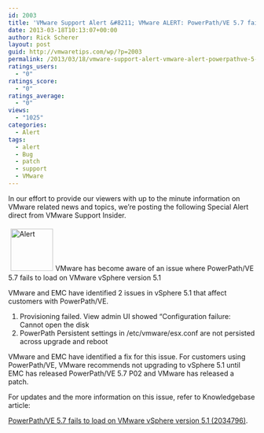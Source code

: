```yaml
---
id: 2003
title: 'VMware Support Alert &#8211; VMware ALERT: PowerPath/VE 5.7 fails to load on VMware vSphere version 5.1'
date: 2013-03-18T10:13:07+00:00
author: Rick Scherer
layout: post
guid: http://vmwaretips.com/wp/?p=2003
permalink: /2013/03/18/vmware-support-alert-vmware-alert-powerpathve-5-7-fails-to-load-on-vmware-vsphere-version-5-1/
ratings_users:
  - "0"
ratings_score:
  - "0"
ratings_average:
  - "0"
views:
  - "1025"
categories:
  - Alert
tags:
  - alert
  - Bug
  - patch
  - support
  - VMware
---
```

In our effort to provide our viewers with up to the minute information on VMware related news and topics, we&#8217;re posting the following Special Alert direct from VMware Support Insider.

 <img class="asset asset-image at-xid-6a00d8341c328153ef01543330c84d970c alignleft" style="border: 0px; margin: 5px;" title="Alert" src="http://blogs.vmware.com/tp/.a/6a00d8341c328153ef01543330c84d970c-800wi" alt="Alert" width="86" height="86" border="0" />VMware has become aware of an issue where PowerPath/VE 5.7 fails to load on VMware vSphere version 5.1

VMware and EMC have identified 2 issues in vSphere 5.1 that affect customers with PowerPath/VE.

  1. Provisioning failed. View admin UI showed “Configuration failure: Cannot open the disk
  2. PowerPath Persistent settings in /etc/vmware/esx.conf are not persisted across upgrade and reboot

VMware and EMC have identified a fix for this issue. For customers using PowerPath/VE, VMware recommends not upgrading to vSphere 5.1 until EMC has released PowerPath/VE 5.7 P02 and VMware has released a patch.

For updates and the more information on this issue, refer to Knowledgebase article:
  
<a href="http://kb.vmware.com/kb/2034796" target="_blank">PowerPath/VE 5.7 fails to load on VMware vSphere version 5.1 (2034796)</a>.

&nbsp;